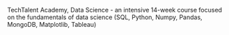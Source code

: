 TechTalent Academy, Data Science - an intensive 14-week course focused on the fundamentals of data science (SQL, Python, Numpy, Pandas, MongoDB, Matplotlib, Tableau)
